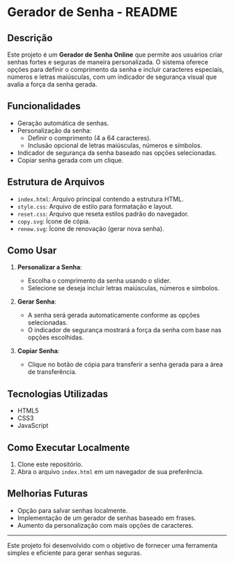 # Gerador de Senha - README

## Descrição

Este projeto é um **Gerador de Senha Online** que permite aos usuários criar senhas fortes e seguras de maneira personalizada. O sistema oferece opções para definir o comprimento da senha e incluir caracteres especiais, números e letras maiúsculas, com um indicador de segurança visual que avalia a força da senha gerada.

## Funcionalidades

- Geração automática de senhas.
- Personalização da senha:
  - Definir o comprimento (4 a 64 caracteres).
  - Inclusão opcional de letras maiúsculas, números e símbolos.
- Indicador de segurança da senha baseado nas opções selecionadas.
- Copiar senha gerada com um clique.
  
## Estrutura de Arquivos

- `index.html`: Arquivo principal contendo a estrutura HTML.
- `style.css`: Arquivo de estilo para formatação e layout.
- `reset.css`: Arquivo que reseta estilos padrão do navegador.
- `copy.svg`: Ícone de cópia.
- `renew.svg`: Ícone de renovação (gerar nova senha).

## Como Usar

1. **Personalizar a Senha**:
   - Escolha o comprimento da senha usando o slider.
   - Selecione se deseja incluir letras maiúsculas, números e símbolos.
   
2. **Gerar Senha**:
   - A senha será gerada automaticamente conforme as opções selecionadas.
   - O indicador de segurança mostrará a força da senha com base nas opções escolhidas.

3. **Copiar Senha**:
   - Clique no botão de cópia para transferir a senha gerada para a área de transferência.

## Tecnologias Utilizadas

- HTML5
- CSS3
- JavaScript

## Como Executar Localmente

1. Clone este repositório.
2. Abra o arquivo `index.html` em um navegador de sua preferência.

## Melhorias Futuras

- Opção para salvar senhas localmente.
- Implementação de um gerador de senhas baseado em frases.
- Aumento da personalização com mais opções de caracteres.

---

Este projeto foi desenvolvido com o objetivo de fornecer uma ferramenta simples e eficiente para gerar senhas seguras.

